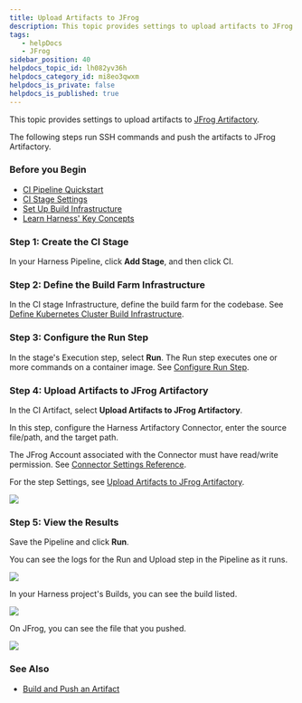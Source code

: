 ```yaml
---
title: Upload Artifacts to JFrog
description: This topic provides settings to upload artifacts to JFrog Artifactory.
tags: 
   - helpDocs
   - JFrog
sidebar_position: 40
helpdocs_topic_id: lh082yv36h
helpdocs_category_id: mi8eo3qwxm
helpdocs_is_private: false
helpdocs_is_published: true
---
```


This topic provides settings to upload artifacts to [JFrog Artifactory](https://www.jfrog.com/confluence/display/JFROG/JFrog+Artifactory).

The following steps run SSH commands and push the artifacts to JFrog Artifactory.

### Before you Begin

* [CI Pipeline Quickstart](../../ci-quickstarts/ci-pipeline-quickstart.md)
* [CI Stage Settings](../../ci-technical-reference/ci-stage-settings.md)
* [Set Up Build Infrastructure](https://docs.harness.io/category/set-up-build-infrastructure)
* [Learn Harness' Key Concepts](../../../getting-started/learn-harness-key-concepts.md)

### Step 1: Create the CI Stage

In your Harness Pipeline, click **Add Stage**, and then click CI.

### Step 2: Define the Build Farm Infrastructure

In the CI stage Infrastructure, define the build farm for the codebase. See [Define Kubernetes Cluster Build Infrastructure](../set-up-build-infrastructure/set-up-a-kubernetes-cluster-build-infrastructure.md).

### Step 3: Configure the Run Step

In the stage's Execution step, select **Run**. The Run step executes one or more commands on a container image. See [Configure Run Step](../../ci-technical-reference/configure-service-dependency-step-settings.md). 

### Step 4: Upload Artifacts to JFrog Artifactory

In the CI Artifact, select **Upload Artifacts to JFrog Artifactory**.

In this step, configure the Harness Artifactory Connector, enter the source file/path, and the target path. 

The JFrog Account associated with the Connector must have read/write permission. See [Connector Settings Reference](https://ngdocs.harness.io/article/euueiiai4m-artifactory-connector-settings-reference).

For the step Settings, see [Upload Artifacts to JFrog Artifactory](../../ci-technical-reference/upload-artifacts-to-jfrog-artifactory-step-settings.md).

![](./static/upload-artifacts-to-jfrog-519.png)

### Step 5: View the Results

Save the Pipeline and click **Run**. 

You can see the logs for the Run and Upload step in the Pipeline as it runs.

![](static/upload-artifacts-to-jfrog-520.png)

In your Harness project's Builds, you can see the build listed.

![](./static/upload-artifacts-to-jfrog-521.png)

On JFrog, you can see the file that you pushed.

![](./static/upload-artifacts-to-jfrog-522.png)

### See Also

* [Build and Push an Artifact](build-and-upload-an-artifact.md)

